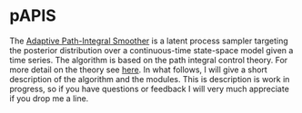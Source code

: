 # pAPIS
The [Adaptive Path-Integral Smoother](https://arxiv.org/abs/1605.00278) is a latent process sampler targeting the posterior distribution over a continuous-time state-space model given a time series. The algorithm is based on the path integral control theory. For more detail on the theory see [here](https://arxiv.org/abs/physics/0505066).
In what follows, I will give a short description of the algorithm and the modules. This is description is work in progress, so if you have questions or feedback I will very much appreciate if you drop me a line.
